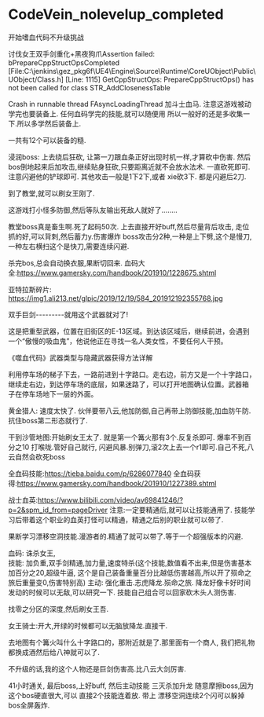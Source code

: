 # CodeVein_nolevelup_completed





开始嗜血代码不升级挑战

讨伐女王双手剑重化+黑夜狗爪Assertion failed: bPrepareCppStructOpsCompleted [File:C:\jenkins\gez_pkg6f\UE4\Engine\Source\Runtime\CoreUObject\Public\UObject/Class.h] [Line: 1115] 
GetCppStructOps: PrepareCppStructOps() has not been called for class STR_AddClosenessTable


Crash in runnable thread FAsyncLoadingThread
加斗士血马. 注意这游戏被动学完也要装备上. 任何血码学完的技能,就可以随便用
所以一般好的还是多收集一下.所以多学然后装备上.



一共有12个可以装备的糙.

浸润boss: 上去绕后狂砍, 让第一刀跟血条正好出现时机一样,才算砍中伤害.
		  然后bos倒地起来后加攻击,继续贴身狂砍,只要距离近就不会放水法术.
		  一直砍死即可.注意闪避他的铲球即可. 其他攻击一般是1下2下,或者
		  xie砍3下. 都是闪避后2刀.

到了教堂,就可以刷女王刚了.



这游戏打小怪多防御,然后等队友输出死敌人就好了........



教堂boss真是畜生啊.死了起码50次.
上去直接开好buff,然后尽量背后攻击, 走位抓的好,可以背刺,然后蓄力y.伤害爆炸
boss攻击分2种,一种是上下劈,这个是慢刀,一种左右横扫这个是快刀,需要连续闪避.



杀完bos,总会自动换衣服,果断切回来.
血码大全:https://www.gamersky.com/handbook/201910/1228675.shtml


亚特拉斯碎片:
https://img1.ali213.net/glpic/2019/12/19/584_201912192355768.jpg



双手巨剑---------就用这个武器就对了!

这是把重型武器，位置在旧街区的E-13区域。到达该区域后，继续前进，会遇到
一个“傲慢的吸血鬼”，他说他正在寻找一名人类女性，不要任何人干预。

《噬血代码》武器类型与隐藏武器获得方法详解

利用停车场的梯子下去，一路前进到十字路口。走右边，前方又是一个十字路口，
继续走右边，到达停车场的底层，如果迷路了，可以打开地图确认位置。武器箱
子在停车场地下一层的外面。



黄金猎人: 速度太快了.
伙伴要带八云,他加防御,自己再带上防御技能,加血防午防.抗住boss第二形态就行了.

干到沙管地图:开始刷女王太了. 就是第一个篝火那有3个.反复杀即可. 爆率不到百分之10
打喉咙.管好自己就行, 闪避风暴.别弹刀,滚2次上去一个r1即可.自己不死,八云自然会砍死boss



全血码技能:https://tieba.baidu.com/p/6286077840
全血码获得:https://www.gamersky.com/handbook/201910/1227389.shtml


战士血英:https://www.bilibili.com/video/av69841246/?p=2&spm_id_from=pageDriver
注意:一定要精通后,就可以让技能通用了.
技能学习后带着这个职业的血英打怪可以精通，精通之后别的职业就可以带了.

果断学习漂移空洞技能.漫游者的.精通了就可以带了.等于一个超强版本的闪避.



血码:  诛杀女王,   
技能:  加负重,双手剑精通,加力量,速度特杀(这个技能,数值看不出来,但是伤害基本加百分之20,超级牛逼,
	   这个是自己装备重量百分比越低伤害越高,所以开了殒命之旅后重量变0,伤害特别高)
主动:  强化重击.志虎降龙.殒命之旅.
	   降龙好像卡好时间发动的时候可以无敌,可以研究一下.
	   技能自己组合可以回家砍木头人测伤害.


找零之分区的深度,然后刷女王吾.


女王骑士:开大,开绿的时候都可以无脑放降龙.直接干.

去地图有个篝火叫什么十字路口的，那附近就是了.那里面有一个商人,
我们把礼物都换成酒然后给八神就可以了.

不升级的话,我的这个人物还是巨剑伤害高.比八云大剑厉害.

41小时通关, 最后boss,上好buff, 然后主动技能 三灭杀加升龙 随意摩擦boss,因为这个bos硬直很大,可以
	直接2个技能连着放. 带上 漂移空洞连续2个闪可以躲掉bos全屏轰炸.


